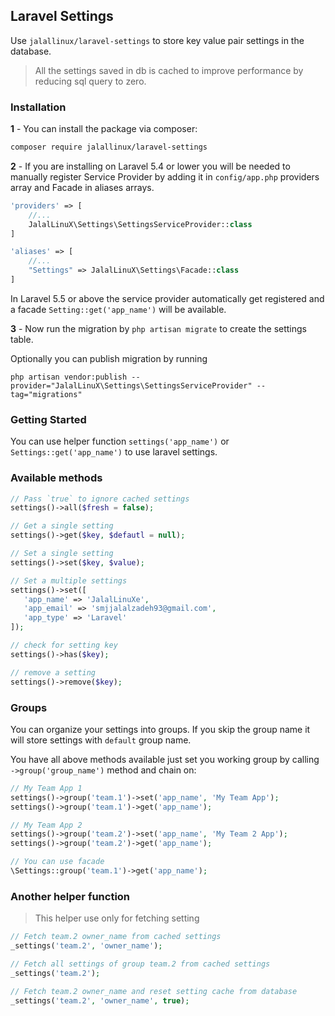 ## Laravel Settings

Use `jalallinux/laravel-settings` to store key value pair settings in the database.

> All the settings saved in db is cached to improve performance by reducing sql query to zero.

### Installation

**1** - You can install the package via composer:

```bash
composer require jalallinux/laravel-settings
```

**2** - If you are installing on Laravel 5.4 or lower you will be needed to manually register Service Provider by adding it in `config/app.php` providers array and Facade in aliases arrays.

```php
'providers' => [
    //...
    JalalLinuX\Settings\SettingsServiceProvider::class
]

'aliases' => [
    //...
    "Settings" => JalalLinuX\Settings\Facade::class
]
```

In Laravel 5.5 or above the service provider automatically get registered and a facade `Setting::get('app_name')` will be available.

**3** - Now run the migration by `php artisan migrate` to create the settings table.

Optionally you can publish migration by running

```
php artisan vendor:publish --provider="JalalLinuX\Settings\SettingsServiceProvider" --tag="migrations"
```

### Getting Started

You can use helper function `settings('app_name')` or `Settings::get('app_name')` to use laravel settings.

### Available methods

```php
// Pass `true` to ignore cached settings
settings()->all($fresh = false);

// Get a single setting
settings()->get($key, $defautl = null);

// Set a single setting
settings()->set($key, $value);

// Set a multiple settings
settings()->set([
   'app_name' => 'JalalLinuXe',
   'app_email' => 'smjjalalzadeh93@gmail.com',
   'app_type' => 'Laravel'
]);

// check for setting key
settings()->has($key);

// remove a setting
settings()->remove($key);
```

### Groups

You can organize your settings into groups. If you skip the group name it will store settings with `default` group name.

You have all above methods available just set you working group by calling `->group('group_name')` method and chain on:

```php
// My Team App 1
settings()->group('team.1')->set('app_name', 'My Team App');
settings()->group('team.1')->get('app_name');

// My Team App 2
settings()->group('team.2')->set('app_name', 'My Team 2 App');
settings()->group('team.2')->get('app_name');

// You can use facade
\Settings::group('team.1')->get('app_name');

```

### Another helper function
> This helper use only for fetching setting
```php
// Fetch team.2 owner_name from cached settings
_settings('team.2', 'owner_name');

// Fetch all settings of group team.2 from cached settings
_settings('team.2');

// Fetch team.2 owner_name and reset setting cache from database
_settings('team.2', 'owner_name', true);
```